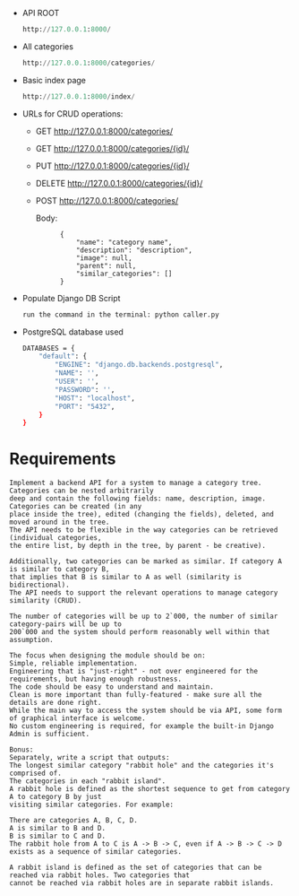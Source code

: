 

* API ROOT

    ```python
    http://127.0.0.1:8000/
    ```

* All categories

    ```python
    http://127.0.0.1:8000/categories/
    ```

* Basic index page

    ```python
    http://127.0.0.1:8000/index/
    ```

* URLs for CRUD operations:
    - GET http://127.0.0.1:8000/categories/
    - GET http://127.0.0.1:8000/categories/{id}/
    - PUT http://127.0.0.1:8000/categories/{id}/
    - DELETE http://127.0.0.1:8000/categories/{id}/
    - POST http://127.0.0.1:8000/categories/

        Body:
        
                {
                    "name": "category name",
                    "description": "description",
                    "image": null,
                    "parent": null,
                    "similar_categories": []
                }





*  Populate Django DB Script

    ```bash
    run the command in the terminal: python caller.py
    ```

* PostgreSQL database used

    ```bash
    DATABASES = {
        "default": {
            "ENGINE": "django.db.backends.postgresql",
            "NAME": '',
            "USER": '',
            "PASSWORD": '',
            "HOST": "localhost",
            "PORT": "5432",
        }
    }

    ```


# Requirements

```
Implement a backend API for a system to manage a category tree. Categories can be nested arbitrarily 
deep and contain the following fields: name, description, image. Categories can be created (in any 
place inside the tree), edited (changing the fields), deleted, and moved around in the tree. 
The API needs to be flexible in the way categories can be retrieved (individual categories, 
the entire list, by depth in the tree, by parent - be creative).
```

```
Additionally, two categories can be marked as similar. If category A is similar to category B, 
that implies that B is similar to A as well (similarity is bidirectional). 
The API needs to support the relevant operations to manage category similarity (CRUD).
```

```
The number of categories will be up to 2`000, the number of similar category-pairs will be up to 
200`000 and the system should perform reasonably well within that assumption.
```

```
The focus when designing the module should be on:
Simple, reliable implementation.
Engineering that is "just-right" - not over engineered for the requirements, but having enough robustness.
The code should be easy to understand and maintain.
Clean is more important than fully-featured - make sure all the details are done right.
While the main way to access the system should be via API, some form of graphical interface is welcome. 
No custom engineering is required, for example the built-in Django Admin is sufficient.
```

```
Bonus:
Separately, write a script that outputs:
The longest similar category "rabbit hole" and the categories it's comprised of.
The categories in each "rabbit island".
A rabbit hole is defined as the shortest sequence to get from category A to category B by just 
visiting similar categories. For example:
```

```
There are categories A, B, C, D.
A is similar to B and D.
B is similar to C and D.
The rabbit hole from A to C is A -> B -> C, even if A -> B -> C -> D exists as a sequence of similar categories.

A rabbit island is defined as the set of categories that can be reached via rabbit holes. Two categories that 
cannot be reached via rabbit holes are in separate rabbit islands.
```